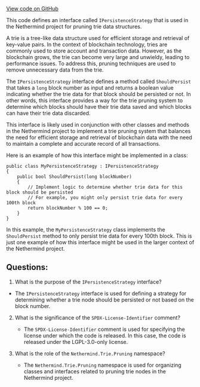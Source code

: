 [View code on GitHub](https://github.com/NethermindEth/nethermind/src/Nethermind/Nethermind.Trie/Pruning/IPersistenceStrategy.cs)

This code defines an interface called `IPersistenceStrategy` that is used in the Nethermind project for pruning trie data structures. 

A trie is a tree-like data structure used for efficient storage and retrieval of key-value pairs. In the context of blockchain technology, tries are commonly used to store account and transaction data. However, as the blockchain grows, the trie can become very large and unwieldy, leading to performance issues. To address this, pruning techniques are used to remove unnecessary data from the trie.

The `IPersistenceStrategy` interface defines a method called `ShouldPersist` that takes a `long` block number as input and returns a boolean value indicating whether the trie data for that block should be persisted or not. In other words, this interface provides a way for the trie pruning system to determine which blocks should have their trie data saved and which blocks can have their trie data discarded.

This interface is likely used in conjunction with other classes and methods in the Nethermind project to implement a trie pruning system that balances the need for efficient storage and retrieval of blockchain data with the need to maintain a complete and accurate record of all transactions. 

Here is an example of how this interface might be implemented in a class:

```
public class MyPersistenceStrategy : IPersistenceStrategy
{
    public bool ShouldPersist(long blockNumber)
    {
        // Implement logic to determine whether trie data for this block should be persisted
        // For example, you might only persist trie data for every 100th block
        return blockNumber % 100 == 0;
    }
}
```

In this example, the `MyPersistenceStrategy` class implements the `ShouldPersist` method to only persist trie data for every 100th block. This is just one example of how this interface might be used in the larger context of the Nethermind project.
## Questions: 
 1. What is the purpose of the `IPersistenceStrategy` interface?
   - The `IPersistenceStrategy` interface is used for defining a strategy for determining whether a trie node should be persisted or not based on the block number.

2. What is the significance of the `SPDX-License-Identifier` comment?
   - The `SPDX-License-Identifier` comment is used for specifying the license under which the code is released. In this case, the code is released under the LGPL-3.0-only license.

3. What is the role of the `Nethermind.Trie.Pruning` namespace?
   - The `Nethermind.Trie.Pruning` namespace is used for organizing classes and interfaces related to pruning trie nodes in the Nethermind project.